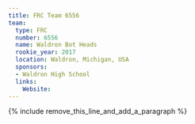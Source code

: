 ```yaml
---
title: FRC Team 6556
team:
  type: FRC
  number: 6556
  name: Waldron Bot Heads
  rookie_year: 2017
  location: Waldron, Michigan, USA
  sponsors:
  - Waldron High School
  links:
    Website:
---
```


{% include remove_this_line_and_add_a_paragraph %}